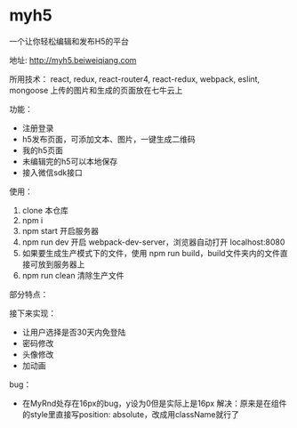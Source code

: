# myh5

一个让你轻松编辑和发布H5的平台

地址: http://myh5.beiweiqiang.com

所用技术：
react, redux, react-router4, react-redux, webpack, eslint, mongoose
上传的图片和生成的页面放在七牛云上

功能：
- 注册登录
- h5发布页面，可添加文本、图片，一键生成二维码
- 我的h5页面
- 未编辑完的h5可以本地保存
- 接入微信sdk接口

使用：
1. clone 本仓库
2. npm i
3. npm start 开启服务器
4. npm run dev 开启 webpack-dev-server，浏览器自动打开 localhost:8080
5. 如果要生成生产模式下的文件，使用 npm run build，build文件夹内的文件直接可放到服务器上
6. npm run clean 清除生产文件


部分特点：

接下来实现：
- 让用户选择是否30天内免登陆
- 密码修改
- 头像修改
- 加动画

bug：
- 在MyRnd处存在16px的bug，y设为0但是实际上是16px
  解决：原来是在组件的style里直接写position: absolute，改成用className就行了